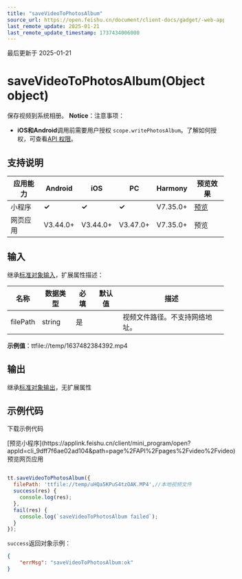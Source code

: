 ```yaml
---
title: "saveVideoToPhotosAlbum"
source_url: https://open.feishu.cn/document/client-docs/gadget/-web-app-api/media/video/savevideotophotosalbum
last_remote_update: 2025-01-21
last_remote_update_timestamp: 1737434006000
---
```

最后更新于 2025-01-21

# saveVideoToPhotosAlbum(Object object)

保存视频到系统相册。
**Notice**：注意事项：
- **iOS和Android**调用前需要用户授权 `scope.writePhotosAlbum`。了解如何授权，可查看[API 权限](https://open.feishu.cn/document/uYjL24iN/uITMuITMuITM)。

## 支持说明

应用能力 | Android | iOS | PC | Harmony | 预览效果
--- | --- | --- | --- | --- | ---
小程序 | **✓** | **✓** | **✓** | V7.35.0+ | [预览](https://applink.feishu.cn/client/mini_program/open?appId=cli_9dff7f6ae02ad104&path=page%2FAPI%2Fpages%2Fvideo%2Fvideo)
网页应用 | V3.44.0+ | V3.44.0+ | V3.47.0+ | V7.35.0+ | 预览

## 输入

继承[标准对象输入](https://open.feishu.cn/document/uYjL24iN/ukzNy4SO3IjL5cjM)，扩展属性描述：

名称 | 数据类型 | 必填 | 默认值 | 描述
--- | --- | --- | --- | ---
filePath | string | 是 |  | 视频文件路径。不支持网络地址。  
**示例值**：ttfile://temp/1637482384392.mp4

## 输出

继承[标准对象输出](https://open.feishu.cn/document/uYjL24iN/ukzNy4SO3IjL5cjM#8c92acb8)，无扩展属性

## 示例代码

<md-download-code href="https://open.feishu.cn/document/uYjL24iN/uYDM04iNwQjL2ADN" mobileDisplay="none">下载示例代码</md-download-code>

<div style="display: flex">
          [预览小程序](https://applink.feishu.cn/client/mini_program/open?appId=cli_9dff7f6ae02ad104&path=page%2FAPI%2Fpages%2Fvideo%2Fvideo)
    预览网页应用

</div> 

```js

tt.saveVideoToPhotosAlbum({
  filePath: 'ttfile://temp/uHQa5KPuS4tzOAK.MP4',//本地视频文件
  success(res) {
    console.log(res);
  },
  fail(res) {
    console.log(`saveVideoToPhotosAlbum failed`);
  }
});

```

`success`返回对象示例：
```json
{
    "errMsg": "saveVideoToPhotosAlbum:ok"
}
```

